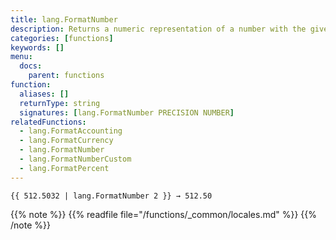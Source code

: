 ```yaml
---
title: lang.FormatNumber
description: Returns a numeric representation of a number with the given precision for the current language.
categories: [functions]
keywords: []
menu:
  docs:
    parent: functions
function:
  aliases: []
  returnType: string
  signatures: [lang.FormatNumber PRECISION NUMBER]
relatedFunctions:
  - lang.FormatAccounting
  - lang.FormatCurrency
  - lang.FormatNumber
  - lang.FormatNumberCustom
  - lang.FormatPercent
---
```


```go-html-template
{{ 512.5032 | lang.FormatNumber 2 }} → 512.50
```

{{% note %}}
{{% readfile file="/functions/_common/locales.md" %}}
{{% /note %}}
